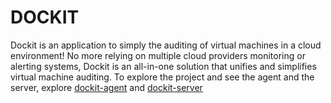 # DOCKIT

Dockit is an application to simply the auditing of virtual machines in a cloud environment! No more relying on multiple cloud providers monitoring or alerting systems, Dockit is an all-in-one solution that unifies and simplifies virtual machine auditing. To explore the project and see the agent and the server, explore [dockit-agent](./dockit-agent/) and [dockit-server](./dockit-server/)